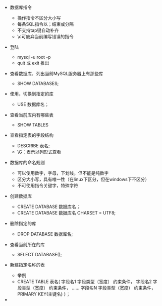 - 数据库指令
	- 操作指令不区分大小写
	- 每条SQL指令以；结束或分隔
	- 不支持tap键自动补齐
	- \c可废弃当前编写错误的指令

- 登陆
	- mysql -u root -p
	- quit 或 exit 推出

- 查看数据库，列出当前MySQL服务器上有那些库
	- SHOW DATABASES;

- 使用，切换到指定的库
	- USE 数据库名；	

- 查看当前库内有哪些表
	- SHOW TABLES

- 查看指定表的字段结构
	- DESCRIBE 表名;
	- \G：表示以列形式查看

- 数据库的命名规则
	- 可以使用数字，字母，下划线。但不能是纯数字
	- 区分大小写，具有唯一性（在linux下区分，但在windows下不区分）
	- 不可使用指令关键字，特殊字符

- 创建数据库
	- CREATE DATABASE 数据库名；
	- CREATE DATABASE 数据库名 CHARSET = UTF8;

- 删除指定的库	
	- DROP DATABASE 数据库名;

- 查看当前所在的库
	- SELECT DATABASE();

- 新建指定名称的表
	- 举例
	- 
		CREATE TABLE 表名(
			字段名1 字段类型（宽度） 约束条件，
			字段名2 字段类型（宽度） 约束条件，
			......
			字段名N 字段类型（宽度） 约束条件，
			PRIMARY KEY(主键名)
			）；

- 